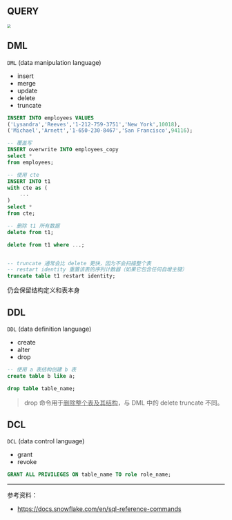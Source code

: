 
## QUERY


<img src="https://img-1301102143.cos.ap-beijing.myqcloud.com/20231022224708.png"  style="zoom:50%;">



## DML

`DML`  (data manipulation language)

- insert
- merge
- update
- delete
- truncate

```sql
INSERT INTO employees VALUES
('Lysandra','Reeves','1-212-759-3751','New York',10018),
('Michael','Arnett','1-650-230-8467','San Francisco',94116);
```

```sql
-- 覆盖写
INSERT overwrite INTO employees_copy
select *
from employees;
```

```sql
-- 使用 cte
INSERT INTO t1
with cte as (
    ...
)
select *
from cte;
```


```sql
-- 删除 t1 所有数据
delete from t1;

delete from t1 where ...;


-- truncate 通常会比 delete 更快，因为不会扫描整个表
-- restart identity 重置该表的序列计数器（如果它包含任何自增主键）
truncate table t1 restart identity;
```

仍会保留结构定义和表本身




## DDL

`DDL`  (data definition language)


- create
- alter
- drop


```sql
-- 使用 a 表结构创建 b 表
create table b like a;

drop table table_name;
```

> drop 命令用于<u>删除整个表及其结构</u>，与 DML 中的 delete truncate 不同。



## DCL

`DCL`  (data control language)


- grant
- revoke


```sql
GRANT ALL PRIVILEGES ON table_name TO role role_name;
```


------------

参考资料：
- https://docs.snowflake.com/en/sql-reference-commands

